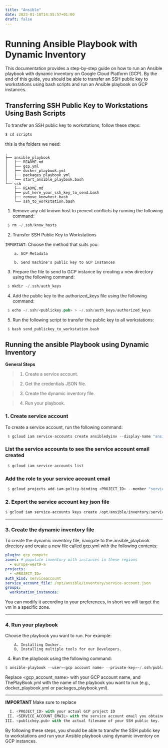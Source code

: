 ```yaml
---
title: "Ansible"
date: 2023-01-18T14:55:57+01:00
draft: false
---
```

# Running Ansible Playbook with Dynamic Inventory
This documentation provides a step-by-step guide on how to run an Ansible playbook with dynamic inventory on Google Cloud Platform (GCP). By the end of this guide, you should be able to transfer an SSH public key to workstations using bash scripts and run an Ansible playbook on GCP instances.
## Transferring SSH Public Key to Workstations Using Bash Scripts
To transfer an SSH public key to workstations, follow these steps:

```bash
$ cd scripts

```

this is the folders we need:
```
.
├── ansible_playbook
│   ├── README.md
│   ├── gcp.yml
│   ├── docker_playbook.yml
│   ├── packages_playbook.yml
│   └── start_ansible_playbook.bash
└── ssh
    ├── README.md
    ├── put_here_your_ssh_key_to_send.bash
    ├── remove_knowhost.bash
    └── ssh_to_workstation.bash
```


1. Remove any old known host to prevent conflicts by running the following command:

```rust
 $ rm ~/.ssh/know_hosts
```
 2. Transfer SSH Public Key to Workstations

 `IMPORTANT`: Choose the method that suits you:

        a. GCP Metadata

        b. Send machine's public key to GCP instances

3. Prepare the file to send to GCP instance by creating a new directory using the following command:

```rust
 $ mkdir ~/.ssh/auth_keys
```
4. Add the public key to the authorized_keys file using the following command:
```rust
 $ echo ~/.ssh/<publickey.pub> > ~/.ssh/auth_keys/authorized_keys
```
5. Run the following script to transfer the public key to all workstations:


```rust
 $ bash send_publickey_to_workstation.bash
```


## Running the ansible Playbook using Dynamic Inventory

**General Steps**

> 1. Create a service account.

> 2. Get the credentials JSON file.

> 3. Create the dynamic inventory file.

> 4. Run your playbook.

### 1. Create service account
To create a service account, run the following command:
```rust
 $ gcloud iam service-accounts create ansibledyinv --display-name "ansibledyinv"
```
### List the service accounts to see the service account email created

```rust
 $ gcloud iam service-accounts list
```

### Add the role to your service account email 

```rust
 $ gcloud projects add-iam-policy-binding <PROJECT_ID> --member "serviceAccount:<SERVICE_ACCOUNT_EMAIL>" --role "roles/compute.instanceAdmin.v1"
```

### 2. Export the service account key json file

```rust
$ gcloud iam service-accounts keys create /opt/ansible/inventory/service-account.json --iam-account <SERVICE_ACCOUNT_EMAIL>
```
___

### 3. Create the dynamic inventory file
To create the dynamic inventory file, navigate to the ansible_playbook directory and create a new file called gcp.yml with the following contents:
```yaml
plugin: gcp_compute
zones: # populate inventory with instances in these regions
  - europe-west9-a
projects:
  - <PROJECT_ID>
auth_kind: serviceaccount
service_account_file: /opt/ansible/inventory/service-account.json
groups:
  workstation_instances:
```

You can modify it according to your preferences, in short we will target the vm in a specific zone. 
___

### 4. Run your playbook

Choose the playbook you want to run. For example:

        A. Installing Docker.
        B. Installing multiple tools for our Developers.

4. Run the playbook using the following command:
```rust
$ ansible-playbook --user=<gcp account name> --private-key=~/.ssh/publickey.pub -i gcp.yml ThePlayBook.yml
```
Replace <gcp_account_name> with your GCP account name, and ThePlayBook.yml with the name of the playbook you want to run (e.g., docker_playbook.yml or packages_playbook.yml).

 ________
**IMPORTANT** 
 Make sure to replace 
```python
  I. <PROJECT_ID> with your actual GCP project ID
 II. <SERVICE_ACCOUNT_EMAIL> with the service account email you obtained
III. <publickey.pub> with the actual filename of your SSH public key.
```

By following these steps, you should be able to transfer the SSH public key to workstations and run your Ansible playbook using dynamic inventory on GCP instances.


<!-- `README.md`: A file explaining the purpose of the directory

`change_to_new_hosts.bash`: A bash script to create the hosts file with the new public IP of the VMs

`copy_ansible_playbook_to_workstations.bash`: A bash script to copy the Ansible playbook to the workstations

`docker_playbook.yml`: An Ansible playbook to install Docker

`hosts`: A file containing the IP addresses of the workstations

`packages_playbook.yaml`: An Ansible playbook to install multiple tools for our developers

`start_ansible_playbook.bash`: A bash script to start the Ansible playbook -->